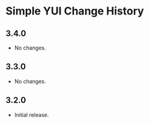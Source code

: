 Simple YUI Change History
=========================

3.4.0
-----

  * No changes.

3.3.0
-----
  
  * No changes.

3.2.0
-----

  * Initial release.
